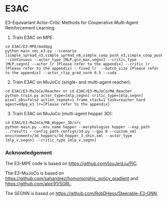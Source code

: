# E3AC
E3-Equivariant Actor-Critic Methods for Cooperative Multi-Agent Reinforcement Learning

1. Train E3AC on MPE:

```
cd E3AC/E3-MPE/maddpg
python main_vec_e3.py --scenario [simple_spread_n3,simple_spread_n6,simple_coop_push_n3,simple_coop_push_n6,simple_tag_n3,simple_tag_n6] --continuous --actor_type [MLP,gcn_max,segnn] --critic_type [MLP,segnn] --actor_lr [Please refer to the appendix] --critic_lr [Please refer to the appendix] --fixed_lr  --batch_size [Please refer to the appendix] --actor_clip_grad_norm 0.5 --cuda
```
2. Train E3AC on MuJoCo (single- and multi-agent reacher):
```
cd E3AC/E3-MuJoCo/Reacher or cd E3AC/E3-MuJoCo/MA_Reacher
python train.py actor_type=[mlp,segnn] critic_type=[mlp,segnn] pixel_obs=false action_repeat=1 frame_stack=1 task=reacher_hard agent=ddpg_e3 lr=[Please refer to the appendix]
```
3. Train E3AC on MuJoCo (multi-agent hopper 3D):
```
cd E3AC/E3-MuJoCo/MA_Hopper_3D/src
python main.py --env_name hopper --morphologies hopper --exp_path ../results --config_path configs/3d.py --gpu 0 --custom_xml environments/3d_hoppers/3d_hopper_3_shin.xml --actor_type [mlp_v,segnn] --critic_type [mlp_v,segnn]
```


### Acknowledgement
The E3-MPE code is based on https://github.com/IouJenLiu/PIC.

The E3-MuJoCo is based on https://github.com/sahandrez/homomorphic_policy_gradient and https://github.com/alpc91/SGRL.

The SEGNN is based on https://github.com/RobDHess/Steerable-E3-GNN.
